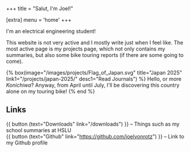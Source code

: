 +++
title = "Salut, I'm Joel!"

[extra]
menu = 'home'
+++

I'm an electrical engineering student!

This website is not very active and I mostly write just when I feel like. The most active page is my projects page, which not only contains my summaries, but also some bike touring reports (if there are some going to come).

<div class="box-collection">

{% box(image="/images/projects/Flag_of_Japan.svg"
       title="Japan 2025"
       link1="/projects/japan-2025/"
       desc1="Read Journals") %}
  Hello, or more _Konichiwa_? Anyway, from April until July, I'll be discovering this country alone on my touring bike!
{% end %}

</div>


## Links

{{ button (text="Downloads" link="/downloads") }} – Things such as my school summaries at HSLU\
{{ button (text="Github" link="https://github.com/joelvonrotz") }} – Link to my Github profile
